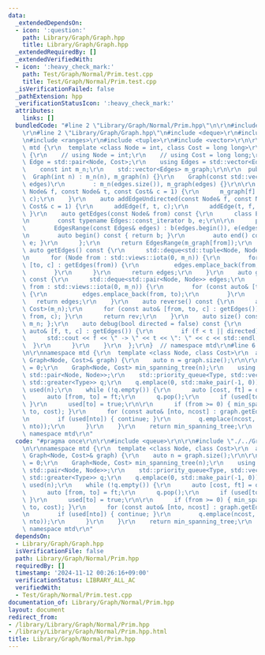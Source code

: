 ```yaml
---
data:
  _extendedDependsOn:
  - icon: ':question:'
    path: Library/Graph/Graph.hpp
    title: Library/Graph/Graph.hpp
  _extendedRequiredBy: []
  _extendedVerifiedWith:
  - icon: ':heavy_check_mark:'
    path: Test/Graph/Normal/Prim.test.cpp
    title: Test/Graph/Normal/Prim.test.cpp
  _isVerificationFailed: false
  _pathExtension: hpp
  _verificationStatusIcon: ':heavy_check_mark:'
  attributes:
    links: []
  bundledCode: "#line 2 \"Library/Graph/Normal/Prim.hpp\"\n\r\n#include <queue>\r\n\
    \r\n#line 2 \"Library/Graph/Graph.hpp\"\n#include <deque>\r\n#include <iostream>\r\
    \n#include <ranges>\r\n#include <tuple>\r\n#include <vector>\r\n\r\nnamespace\
    \ mtd {\r\n  template <class Node = int, class Cost = long long>\r\n  class Graph\
    \ {\r\n    // using Node = int;\r\n    // using Cost = long long;\r\n\r\n    using\
    \ Edge = std::pair<Node, Cost>;\r\n    using Edges = std::vector<Edge>;\r\n\r\n\
    \    const int m_n;\r\n    std::vector<Edges> m_graph;\r\n\r\n  public:\r\n  \
    \  Graph(int n) : m_n(n), m_graph(n) {}\r\n    Graph(const std::vector<Edges>&\
    \ edges)\r\n        : m_n(edges.size()), m_graph(edges) {}\r\n\r\n    auto addEdge(const\
    \ Node& f, const Node& t, const Cost& c = 1) {\r\n      m_graph[f].emplace_back(t,\
    \ c);\r\n    }\r\n    auto addEdgeUndirected(const Node& f, const Node& t, const\
    \ Cost& c = 1) {\r\n      addEdge(f, t, c);\r\n      addEdge(t, f, c);\r\n   \
    \ }\r\n    auto getEdges(const Node& from) const {\r\n      class EdgesRange {\r\
    \n        const typename Edges::const_iterator b, e;\r\n\r\n      public:\r\n\
    \        EdgesRange(const Edges& edges) : b(edges.begin()), e(edges.end()) {}\r\
    \n        auto begin() const { return b; }\r\n        auto end() const { return\
    \ e; }\r\n      };\r\n      return EdgesRange(m_graph[from]);\r\n    }\r\n   \
    \ auto getEdges() const {\r\n      std::deque<std::tuple<Node, Node, Cost>> edges;\r\
    \n      for (Node from : std::views::iota(0, m_n)) {\r\n        for (const auto&\
    \ [to, c] : getEdges(from)) {\r\n          edges.emplace_back(from, to, c);\r\n\
    \        }\r\n      }\r\n      return edges;\r\n    }\r\n    auto getEdgesExcludeCost()\
    \ const {\r\n      std::deque<std::pair<Node, Node>> edges;\r\n      for (Node\
    \ from : std::views::iota(0, m_n)) {\r\n        for (const auto& [to, _] : getEdges(from))\
    \ {\r\n          edges.emplace_back(from, to);\r\n        }\r\n      }\r\n   \
    \   return edges;\r\n    }\r\n    auto reverse() const {\r\n      auto rev = Graph<Node,\
    \ Cost>(m_n);\r\n      for (const auto& [from, to, c] : getEdges()) { rev.addEdge(to,\
    \ from, c); }\r\n      return rev;\r\n    }\r\n    auto size() const { return\
    \ m_n; };\r\n    auto debug(bool directed = false) const {\r\n      for (const\
    \ auto& [f, t, c] : getEdges()) {\r\n        if (f < t || directed) {\r\n    \
    \      std::cout << f << \" -> \" << t << \": \" << c << std::endl;\r\n      \
    \  }\r\n      }\r\n    }\r\n  };\r\n}  // namespace mtd\r\n#line 6 \"Library/Graph/Normal/Prim.hpp\"\
    \n\r\nnamespace mtd {\r\n  template <class Node, class Cost>\r\n  auto prim(const\
    \ Graph<Node, Cost>& graph) {\r\n    auto n = graph.size();\r\n\r\n    Node root\
    \ = 0;\r\n    Graph<Node, Cost> min_spanning_tree(n);\r\n    using Type = std::pair<Cost,\
    \ std::pair<Node, Node>>;\r\n    std::priority_queue<Type, std::vector<Type>,\
    \ std::greater<Type>> q;\r\n    q.emplace(0, std::make_pair(-1, 0));\r\n    std::vector<bool>\
    \ used(n);\r\n    while (!q.empty()) {\r\n      auto [cost, ft] = q.top();\r\n\
    \      auto [from, to] = ft;\r\n      q.pop();\r\n      if (used[to]) { continue;\
    \ }\r\n      used[to] = true;\r\n\r\n      if (from >= 0) { min_spanning_tree.addEdgeUndirected(from,\
    \ to, cost); }\r\n      for (const auto& [nto, ncost] : graph.getEdges(to)) {\r\
    \n        if (used[nto]) { continue; }\r\n        q.emplace(ncost, std::make_pair(to,\
    \ nto));\r\n      }\r\n    }\r\n    return min_spanning_tree;\r\n  }\r\n}  //\
    \ namespace mtd\r\n"
  code: "#pragma once\r\n\r\n#include <queue>\r\n\r\n#include \"./../Graph.hpp\"\r\
    \n\r\nnamespace mtd {\r\n  template <class Node, class Cost>\r\n  auto prim(const\
    \ Graph<Node, Cost>& graph) {\r\n    auto n = graph.size();\r\n\r\n    Node root\
    \ = 0;\r\n    Graph<Node, Cost> min_spanning_tree(n);\r\n    using Type = std::pair<Cost,\
    \ std::pair<Node, Node>>;\r\n    std::priority_queue<Type, std::vector<Type>,\
    \ std::greater<Type>> q;\r\n    q.emplace(0, std::make_pair(-1, 0));\r\n    std::vector<bool>\
    \ used(n);\r\n    while (!q.empty()) {\r\n      auto [cost, ft] = q.top();\r\n\
    \      auto [from, to] = ft;\r\n      q.pop();\r\n      if (used[to]) { continue;\
    \ }\r\n      used[to] = true;\r\n\r\n      if (from >= 0) { min_spanning_tree.addEdgeUndirected(from,\
    \ to, cost); }\r\n      for (const auto& [nto, ncost] : graph.getEdges(to)) {\r\
    \n        if (used[nto]) { continue; }\r\n        q.emplace(ncost, std::make_pair(to,\
    \ nto));\r\n      }\r\n    }\r\n    return min_spanning_tree;\r\n  }\r\n}  //\
    \ namespace mtd\r\n"
  dependsOn:
  - Library/Graph/Graph.hpp
  isVerificationFile: false
  path: Library/Graph/Normal/Prim.hpp
  requiredBy: []
  timestamp: '2024-11-12 00:26:16+09:00'
  verificationStatus: LIBRARY_ALL_AC
  verifiedWith:
  - Test/Graph/Normal/Prim.test.cpp
documentation_of: Library/Graph/Normal/Prim.hpp
layout: document
redirect_from:
- /library/Library/Graph/Normal/Prim.hpp
- /library/Library/Graph/Normal/Prim.hpp.html
title: Library/Graph/Normal/Prim.hpp
---
```

